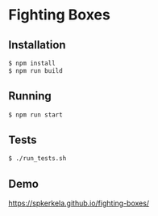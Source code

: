 # Fighting Boxes

## Installation

```bash
$ npm install
$ npm run build
```

## Running

```bash
$ npm run start
```

## Tests

```bash
$ ./run_tests.sh
```

## Demo

https://spkerkela.github.io/fighting-boxes/
